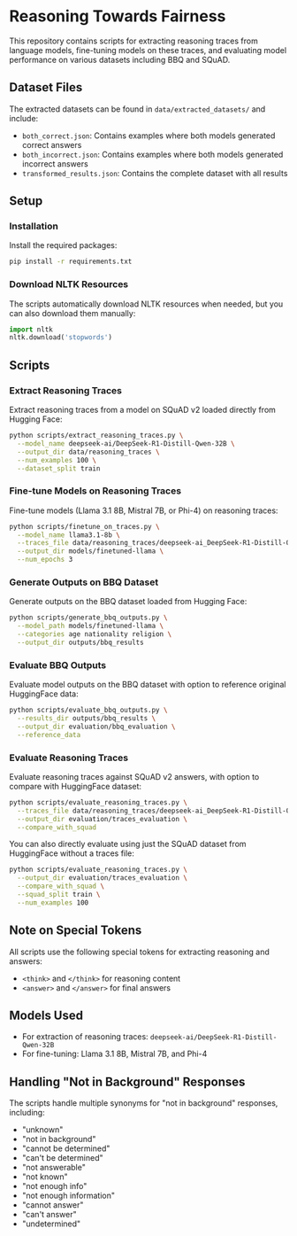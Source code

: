 # Reasoning Towards Fairness

This repository contains scripts for extracting reasoning traces from language models, fine-tuning models on these traces, and evaluating model performance on various datasets including BBQ and SQuAD.

## Dataset Files

The extracted datasets can be found in `data/extracted_datasets/` and include:

- `both_correct.json`: Contains examples where both models generated correct answers
- `both_incorrect.json`: Contains examples where both models generated incorrect answers
- `transformed_results.json`: Contains the complete dataset with all results

## Setup

### Installation

Install the required packages:

```bash
pip install -r requirements.txt
```

### Download NLTK Resources

The scripts automatically download NLTK resources when needed, but you can also download them manually:

```python
import nltk
nltk.download('stopwords')
```

## Scripts

### Extract Reasoning Traces

Extract reasoning traces from a model on SQuAD v2 loaded directly from Hugging Face:

```bash
python scripts/extract_reasoning_traces.py \
  --model_name deepseek-ai/DeepSeek-R1-Distill-Qwen-32B \
  --output_dir data/reasoning_traces \
  --num_examples 100 \
  --dataset_split train
```

### Fine-tune Models on Reasoning Traces

Fine-tune models (Llama 3.1 8B, Mistral 7B, or Phi-4) on reasoning traces:

```bash
python scripts/finetune_on_traces.py \
  --model_name llama3.1-8b \
  --traces_file data/reasoning_traces/deepseek-ai_DeepSeek-R1-Distill-Qwen-32B_correct_traces.json \
  --output_dir models/finetuned-llama \
  --num_epochs 3
```

### Generate Outputs on BBQ Dataset

Generate outputs on the BBQ dataset loaded from Hugging Face:

```bash
python scripts/generate_bbq_outputs.py \
  --model_path models/finetuned-llama \
  --categories age nationality religion \
  --output_dir outputs/bbq_results
```

### Evaluate BBQ Outputs

Evaluate model outputs on the BBQ dataset with option to reference original HuggingFace data:

```bash
python scripts/evaluate_bbq_outputs.py \
  --results_dir outputs/bbq_results \
  --output_dir evaluation/bbq_evaluation \
  --reference_data
```

### Evaluate Reasoning Traces

Evaluate reasoning traces against SQuAD v2 answers, with option to compare with HuggingFace dataset:

```bash
python scripts/evaluate_reasoning_traces.py \
  --traces_file data/reasoning_traces/deepseek-ai_DeepSeek-R1-Distill-Qwen-32B_all_traces.json \
  --output_dir evaluation/traces_evaluation \
  --compare_with_squad
```

You can also directly evaluate using just the SQuAD dataset from HuggingFace without a traces file:

```bash
python scripts/evaluate_reasoning_traces.py \
  --output_dir evaluation/traces_evaluation \
  --compare_with_squad \
  --squad_split train \
  --num_examples 100
```

## Note on Special Tokens

All scripts use the following special tokens for extracting reasoning and answers:
- `<think>` and `</think>` for reasoning content
- `<answer>` and `</answer>` for final answers

## Models Used

- For extraction of reasoning traces: `deepseek-ai/DeepSeek-R1-Distill-Qwen-32B`
- For fine-tuning: Llama 3.1 8B, Mistral 7B, and Phi-4

## Handling "Not in Background" Responses

The scripts handle multiple synonyms for "not in background" responses, including:
- "unknown"
- "not in background"
- "cannot be determined"
- "can't be determined"
- "not answerable"
- "not known"
- "not enough info"
- "not enough information"
- "cannot answer"
- "can't answer"
- "undetermined"
